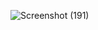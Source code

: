 ![Screenshot (191)](https://user-images.githubusercontent.com/94215142/144377307-83914ab8-1d8b-4288-a00a-21f485c6cfa8.png)

